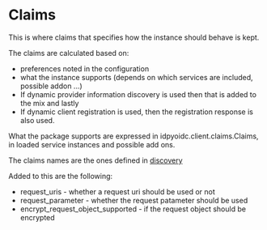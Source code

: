 # Claims

This is where claims that specifies how the instance should behave is kept.

The claims are calculated based on:
* preferences noted in the configuration
* what the instance supports (depends on which services are included, possible addon ...)
* If dynamic provider information discovery is used then that is added to the mix and lastly
* If dynamic client registration is used, then the registration response is also used.

What the package supports are expressed in idpyoidc.client.claims.Claims, in loaded service instances and possible add ons.

The claims names are the ones defined in [discovery](https://openid.net/specs/openid-connect-discovery-1_0.html#ProviderMetadata)

Added to this are the following:

* request_uris - whether a request uri should be used or not
* request_parameter - whether the request patameter should be used
* encrypt\_request_object\_supported - if the request object should be encrypted